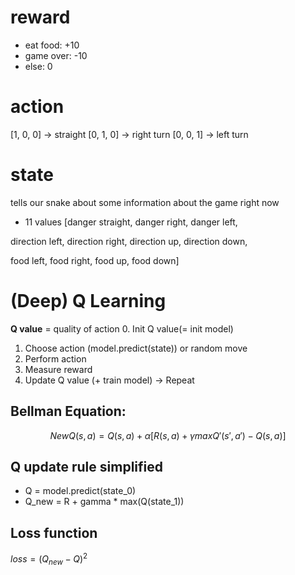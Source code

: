 # reward
- eat food: +10
- game over: -10
- else: 0

# action
[1, 0, 0] -> straight
[0, 1, 0] -> right turn
[0, 0, 1] -> left turn

# state
tells our snake about some information about the game right now 
- 11 values
[danger straight, danger right, danger left,

direction left, direction right, 
direction up, direction down,

food left, food right,
food up, food down]

# (Deep) Q Learning

__Q value__ = quality of action
0. Init Q value(= init model)
1. Choose action (model.predict(state)) or random move
2. Perform action
3. Measure reward
4. Update Q value (+ train model) -> Repeat

## Bellman Equation:
$$NewQ(s, a) = Q(s,a) + \alpha[R(s, a) + \gamma maxQ'(s',a')-Q(s,a) ]$$

## Q update rule simplified
* Q = model.predict(state_0)
* Q_new = R + gamma * max(Q(state_1))

## Loss function
$loss =(Q_{new}-Q)^2$
